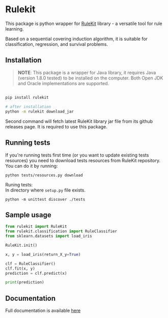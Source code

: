 # Rulekit

This package is python wrapper for [RuleKit](https://github.com/adaa-polsl/RuleKit) library - a versatile tool for rule learning. 

Based on a sequential covering induction algorithm, it is suitable for classification, regression, and survival problems.

## Installation

> **NOTE**: 
This package is a wrapper for Java library, it requires Java (version 1.8.0 tested) to be installed on the computer. Both Open JDK and Oracle implementations are supported.
## 

```bash
pip install rulekit

# after installation
python -m rulekit download_jar
```

Second command will fetch latest RuleKit library jar file from its github releases page. It is required to use this package.

## Running tests

If you're running tests first time (or you want to update existing tests resources) you need to download tests resources from RuleKit repository. You can do it by running:
```
python tests/resources.py download
```
Runing tests:    
In directory where `setup.py` file exists.
```
python -m unittest discover ./tests
```

## Sample usage

```python
from rulekit import RuleKit
from rulekit.classification import RuleClassifier
from sklearn.datasets import load_iris

RuleKit.init()

x, y = load_iris(return_X_y=True)

clf = RuleClassifier()
clf.fit(x, y)
prediction = clf.predict(x)

print(prediction)
```

## Documentation

Full documentation is available [here](TODO)
